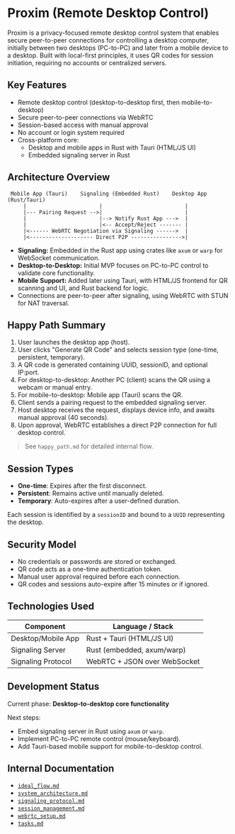 # Proxim (Remote Desktop Control)

Proxim is a privacy-focused remote desktop control system that enables secure peer-to-peer connections for controlling a desktop computer, initially between two desktops (PC-to-PC) and later from a mobile device to a desktop. Built with local-first principles, it uses QR codes for session initiation, requiring no accounts or centralized servers.

## Key Features

* Remote desktop control (desktop-to-desktop first, then mobile-to-desktop)
* Secure peer-to-peer connections via WebRTC
* Session-based access with manual approval
* No account or login system required
* Cross-platform core:
  * Desktop and mobile apps in Rust with Tauri (HTML/JS UI)
  * Embedded signaling server in Rust

## Architecture Overview

```
 Mobile App (Tauri)    Signaling (Embedded Rust)    Desktop App (Rust/Tauri)
     |                       |                          |
     |--- Pairing Request -->|                          |
     |                       |--> Notify Rust App --->  |
     |                       |<-- Accept/Reject ------- |
     |<------ WebRTC Negotiation via Signaling ------>  |
     |<-------------------- Direct P2P ---------------->|
```

* **Signaling:** Embedded in the Rust app using crates like `axum` or `warp` for WebSocket communication.
* **Desktop-to-Desktop:** Initial MVP focuses on PC-to-PC control to validate core functionality.
* **Mobile Support:** Added later using Tauri, with HTML/JS frontend for QR scanning and UI, and Rust backend for logic.
* Connections are peer-to-peer after signaling, using WebRTC with STUN for NAT traversal.

## Happy Path Summary

1. User launches the desktop app (host).
2. User clicks "Generate QR Code" and selects session type (one-time, persistent, temporary).
3. A QR code is generated containing UUID, sessionID, and optional IP:port.
4. For desktop-to-desktop: Another PC (client) scans the QR using a webcam or manual entry.
5. For mobile-to-desktop: Mobile app (Tauri) scans the QR.
6. Client sends a pairing request to the embedded signaling server.
7. Host desktop receives the request, displays device info, and awaits manual approval (40 seconds).
8. Upon approval, WebRTC establishes a direct P2P connection for full desktop control.

> See `happy_path.md` for detailed internal flow.

## Session Types

* **One-time**: Expires after the first disconnect.
* **Persistent**: Remains active until manually deleted.
* **Temporary**: Auto-expires after a user-defined duration.

Each session is identified by a `sessionID` and bound to a `UUID` representing the desktop.

## Security Model

* No credentials or passwords are stored or exchanged.
* QR code acts as a one-time authentication token.
* Manual user approval required before each connection.
* QR codes and sessions auto-expire after 15 minutes or if ignored.

## Technologies Used

| Component          | Language / Stack             |
| ------------------ | ---------------------------- |
| Desktop/Mobile App | Rust + Tauri (HTML/JS UI)    |
| Signaling Server   | Rust (embedded, axum/warp)   |
| Signaling Protocol | WebRTC + JSON over WebSocket |

## Development Status

Current phase: **Desktop-to-desktop core functionality**

Next steps:

* Embed signaling server in Rust using `axum` or `warp`.
* Implement PC-to-PC remote control (mouse/keyboard).
* Add Tauri-based mobile support for mobile-to-desktop control.

## Internal Documentation

* [`ideal_flow.md`](./.docs/ideal_flow.md)
* [`system_architecture.md`](./.docs/system_architecture.md)
* [`signaling_protocol.md`](./.docs/signaling_protocol.md)
* [`session_management.md`](./.docs/session_management.md)
* [`webrtc_setup.md`](./.docs/webrtc_setup.md)
* [`tasks.md`](./tasks.md)